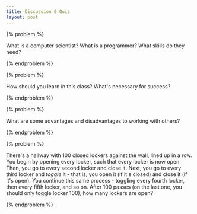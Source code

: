 ```yaml
---
title: Discussion 0 Quiz
layout: post
---
```


{% problem %}

What is a computer scientist? What is a programmer? What skills do they need?

{% endproblem %}



{% problem %}

How should you learn in this class? What's necessary for success?

{% endproblem %}



{% problem %}

What are some advantages and disadvantages to working with others?

{% endproblem %}



{% problem %}

There's a hallway with 100 closed lockers against the wall, lined up in a row. You begin by opening every locker, such that every locker is now open. Then, you go to every second locker and close it. Next, you go to every third locker and _toggle_ it - that is, you open it (if it's closed) and close it (if it's open). You continue this same process - toggling every fourth locker, then every fifth locker, and so on. After 100 passes (on the last one, you should only toggle locker 100), how many lockers are open?

{% endproblem %}


<!-- {% problem %}

Expected value is defined as the average value of a series of outcomes, weighted by the probabilities of their occurrences. That is,

$$
\mathbb{E}[X] = x_1p_1 + x_2p_2 + \cdots + x_np_n
$$

For instance, the expected value of a dice roll is 3.5, since

$$
\frac{1}{6}(1 + 2 + 3 + 4 + 5 + 6) = 3.5
$$

Your TA walks up to you in section and asks if he can play a game of chance. Instead of calling him a scam and running away, you decide to hear him out. The rules are as follows:

* You have the option to throw a die up to three times.
* You will earn the face value of the die in dollars.
* You have the option to stop after each throw and walk away with the money earned.

What is the expected payoff of this game (assuming you play optimally)?

{% endproblem %} -->
